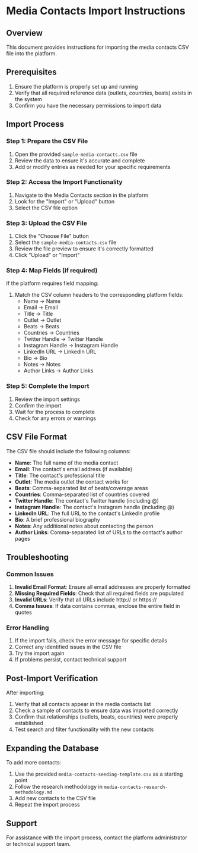 # Media Contacts Import Instructions

## Overview

This document provides instructions for importing the media contacts CSV file into the platform.

## Prerequisites

1. Ensure the platform is properly set up and running
2. Verify that all required reference data (outlets, countries, beats) exists in the system
3. Confirm you have the necessary permissions to import data

## Import Process

### Step 1: Prepare the CSV File
1. Open the provided `sample-media-contacts.csv` file
2. Review the data to ensure it's accurate and complete
3. Add or modify entries as needed for your specific requirements

### Step 2: Access the Import Functionality
1. Navigate to the Media Contacts section in the platform
2. Look for the "Import" or "Upload" button
3. Select the CSV file option

### Step 3: Upload the CSV File
1. Click the "Choose File" button
2. Select the `sample-media-contacts.csv` file
3. Review the file preview to ensure it's correctly formatted
4. Click "Upload" or "Import"

### Step 4: Map Fields (if required)
If the platform requires field mapping:
1. Match the CSV column headers to the corresponding platform fields:
   - Name → Name
   - Email → Email
   - Title → Title
   - Outlet → Outlet
   - Beats → Beats
   - Countries → Countries
   - Twitter Handle → Twitter Handle
   - Instagram Handle → Instagram Handle
   - LinkedIn URL → LinkedIn URL
   - Bio → Bio
   - Notes → Notes
   - Author Links → Author Links

### Step 5: Complete the Import
1. Review the import settings
2. Confirm the import
3. Wait for the process to complete
4. Check for any errors or warnings

## CSV File Format

The CSV file should include the following columns:
- **Name**: The full name of the media contact
- **Email**: The contact's email address (if available)
- **Title**: The contact's professional title
- **Outlet**: The media outlet the contact works for
- **Beats**: Comma-separated list of beats/coverage areas
- **Countries**: Comma-separated list of countries covered
- **Twitter Handle**: The contact's Twitter handle (including @)
- **Instagram Handle**: The contact's Instagram handle (including @)
- **LinkedIn URL**: The full URL to the contact's LinkedIn profile
- **Bio**: A brief professional biography
- **Notes**: Any additional notes about contacting the person
- **Author Links**: Comma-separated list of URLs to the contact's author pages

## Troubleshooting

### Common Issues
1. **Invalid Email Format**: Ensure all email addresses are properly formatted
2. **Missing Required Fields**: Check that all required fields are populated
3. **Invalid URLs**: Verify that all URLs include http:// or https://
4. **Comma Issues**: If data contains commas, enclose the entire field in quotes

### Error Handling
1. If the import fails, check the error message for specific details
2. Correct any identified issues in the CSV file
3. Try the import again
4. If problems persist, contact technical support

## Post-Import Verification

After importing:
1. Verify that all contacts appear in the media contacts list
2. Check a sample of contacts to ensure data was imported correctly
3. Confirm that relationships (outlets, beats, countries) were properly established
4. Test search and filter functionality with the new contacts

## Expanding the Database

To add more contacts:
1. Use the provided `media-contacts-seeding-template.csv` as a starting point
2. Follow the research methodology in `media-contacts-research-methodology.md`
3. Add new contacts to the CSV file
4. Repeat the import process

## Support

For assistance with the import process, contact the platform administrator or technical support team.